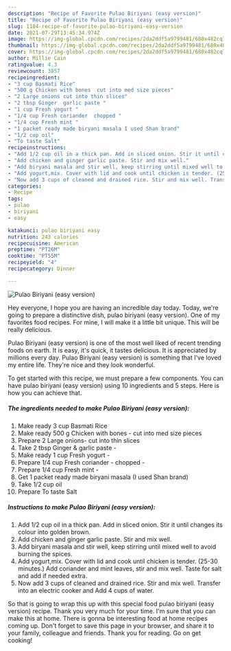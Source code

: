 ```yaml
---
description: "Recipe of Favorite Pulao Biriyani (easy version)"
title: "Recipe of Favorite Pulao Biriyani (easy version)"
slug: 1184-recipe-of-favorite-pulao-biriyani-easy-version
date: 2021-07-29T13:45:34.974Z
image: https://img-global.cpcdn.com/recipes/2da2ddf5a9799481/680x482cq70/pulao-biriyani-easy-version-recipe-main-photo.jpg
thumbnail: https://img-global.cpcdn.com/recipes/2da2ddf5a9799481/680x482cq70/pulao-biriyani-easy-version-recipe-main-photo.jpg
cover: https://img-global.cpcdn.com/recipes/2da2ddf5a9799481/680x482cq70/pulao-biriyani-easy-version-recipe-main-photo.jpg
author: Millie Cain
ratingvalue: 4.3
reviewcount: 3857
recipeingredient:
- "3 cup Basmati Rice"
- "500 g Chicken with bones  cut into med size pieces"
- "2 Large onions cut into thin slices"
- "2 tbsp Ginger  garlic paste "
- "1 cup Fresh yogurt "
- "1/4 cup Fresh coriander  chopped "
- "1/4 cup Fresh mint "
- "1 packet ready made biryani masala I used Shan brand"
- "1/2 cup oil"
- "To taste Salt"
recipeinstructions:
- "Add 1/2 cup oil in a thick pan. Add in sliced onion. Stir it until changes its colour into golden brown."
- "Add chicken and ginger garlic paste. Stir and mix well."
- "Add biryani masala and stir well, keep stirring until mixed well to avoid burning the spices."
- "Add yogurt,mix. Cover with lid and cook until chicken is tender. (25-30 minutes.) Add coriander and mint leaves, stir and mix well. Taste for salt and add if needed extra."
- "Now add 3 cups of cleaned and drained rice. Stir and mix well. Transfer into an electric cooker and Add 4 cups of water."
categories:
- Recipe
tags:
- pulao
- biriyani
- easy

katakunci: pulao biriyani easy 
nutrition: 243 calories
recipecuisine: American
preptime: "PT26M"
cooktime: "PT55M"
recipeyield: "4"
recipecategory: Dinner

---
```



![Pulao Biriyani (easy version)](https://img-global.cpcdn.com/recipes/2da2ddf5a9799481/680x482cq70/pulao-biriyani-easy-version-recipe-main-photo.jpg)

Hey everyone, I hope you are having an incredible day today. Today, we're going to prepare a distinctive dish, pulao biriyani (easy version). One of my favorites food recipes. For mine, I will make it a little bit unique. This will be really delicious.



Pulao Biriyani (easy version) is one of the most well liked of recent trending foods on earth. It is easy, it's quick, it tastes delicious. It is appreciated by millions every day. Pulao Biriyani (easy version) is something that I've loved my entire life. They're nice and they look wonderful.


To get started with this recipe, we must prepare a few components. You can have pulao biriyani (easy version) using 10 ingredients and 5 steps. Here is how you can achieve that.

<!--inarticleads1-->

##### The ingredients needed to make Pulao Biriyani (easy version):

1. Make ready 3 cup Basmati Rice
1. Make ready 500 g Chicken with bones - cut into med size pieces
1. Prepare 2 Large onions- cut into thin slices
1. Take 2 tbsp Ginger &amp; garlic paste -
1. Make ready 1 cup Fresh yogurt -
1. Prepare 1/4 cup Fresh coriander - chopped -
1. Prepare 1/4 cup Fresh mint -
1. Get 1 packet ready made biryani masala (I used Shan brand)
1. Take 1/2 cup oil
1. Prepare To taste Salt




<!--inarticleads2-->

##### Instructions to make Pulao Biriyani (easy version):

1. Add 1/2 cup oil in a thick pan. Add in sliced onion. Stir it until changes its colour into golden brown.
1. Add chicken and ginger garlic paste. Stir and mix well.
1. Add biryani masala and stir well, keep stirring until mixed well to avoid burning the spices.
1. Add yogurt,mix. Cover with lid and cook until chicken is tender. (25-30 minutes.) Add coriander and mint leaves, stir and mix well. Taste for salt and add if needed extra.
1. Now add 3 cups of cleaned and drained rice. Stir and mix well. Transfer into an electric cooker and Add 4 cups of water.




So that is going to wrap this up with this special food pulao biriyani (easy version) recipe. Thank you very much for your time. I'm sure that you can make this at home. There is gonna be interesting food at home recipes coming up. Don't forget to save this page in your browser, and share it to your family, colleague and friends. Thank you for reading. Go on get cooking!
